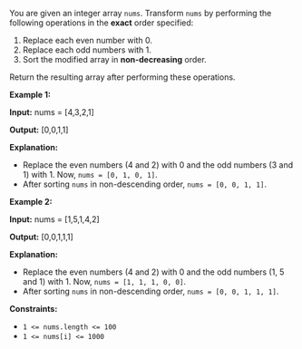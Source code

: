 You are given an integer array `nums`. Transform `nums` by performing the following operations in the **exact** order specified:

1. Replace each even number with 0.
2. Replace each odd numbers with 1.
3. Sort the modified array in **non-decreasing** order.

Return the resulting array after performing these operations.

**Example 1:**

**Input:** nums = [4,3,2,1]

**Output:** [0,0,1,1]

**Explanation:**

- Replace the even numbers (4 and 2) with 0 and the odd numbers (3 and 1) with 1. Now, `nums = [0, 1, 0, 1]`.
- After sorting `nums` in non-descending order, `nums = [0, 0, 1, 1]`.

**Example 2:**

**Input:** nums = [1,5,1,4,2]

**Output:** [0,0,1,1,1]

**Explanation:**

- Replace the even numbers (4 and 2) with 0 and the odd numbers (1, 5 and 1) with 1. Now, `nums = [1, 1, 1, 0, 0]`.
- After sorting `nums` in non-descending order, `nums = [0, 0, 1, 1, 1]`.

**Constraints:**

- `1 <= nums.length <= 100`
- `1 <= nums[i] <= 1000`
